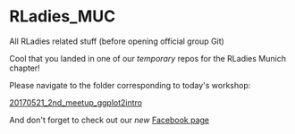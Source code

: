 # RLadies_MUC
All RLadies related stuff (before opening official group Git)

Cool that you landed in one of our _temporary_ repos for the RLadies Munich chapter! 

Please navigate to the folder corresponding to today's workshop: 

[20170521_2nd_meetup_ggplot2intro](https://github.com/pameliux/RLadies_MUC/tree/master/20170521_2nd_meetup_ggplot2intro)

And don't forget to check out our *new* [Facebook page](https://www.facebook.com/RLadiesMunich/?ref=aymt_homepage_panel)